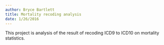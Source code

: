```yaml
---
author: Bryce Bartlett
title: Mortality recoding analysis
date: 1/26/2016
---
```


This project is analysis of the result of recoding ICD9 to ICD10 on mortality statistics.